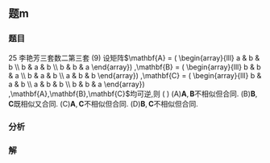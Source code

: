 ## 题m
### 题目
25 李艳芳三套数二第三套 
(9) 设矩阵$\mathbf{A} = ( \begin{array}{lll} a & b & b \\  b & a & b \\  b & b & a \end{array}) ,\mathbf{B} = ( \begin{array}{lll} b & b & a \\  b & a & b \\  a & b & b \end{array}) ,\mathbf{C} = ( \begin{array}{lll} b & a & b \\  a & b & b \\  b & b & a \end{array}) ,\mathbf{A},\mathbf{B},\mathbf{C}$均可逆,则 (   )
(A)$\mathbf{A},\mathbf{B}$不相似但合同. (B)$\mathbf{B},\mathbf{C}$既相似又合同.
(C)$\mathbf{A},\mathbf{C}$不相似但合同. (D)$\mathbf{B},\mathbf{C}$不相似但合同.
### 分析

### 解